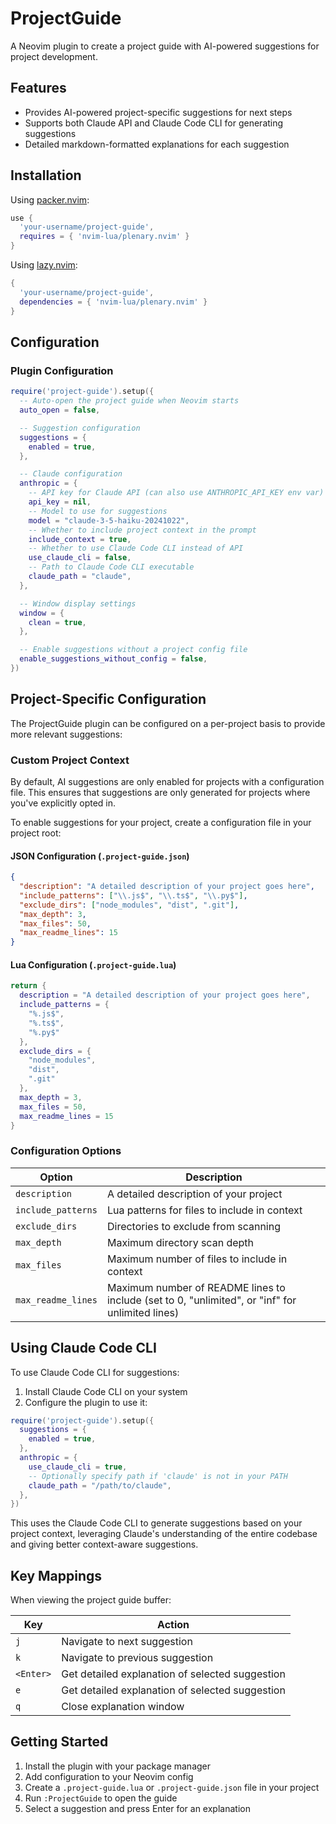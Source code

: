 # ProjectGuide

A Neovim plugin to create a project guide with AI-powered suggestions for project development.

## Features

- Provides AI-powered project-specific suggestions for next steps
- Supports both Claude API and Claude Code CLI for generating suggestions
- Detailed markdown-formatted explanations for each suggestion

## Installation

Using [packer.nvim](https://github.com/wbthomason/packer.nvim):

```lua
use {
  'your-username/project-guide',
  requires = { 'nvim-lua/plenary.nvim' }
}
```

Using [lazy.nvim](https://github.com/folke/lazy.nvim):

```lua
{
  'your-username/project-guide',
  dependencies = { 'nvim-lua/plenary.nvim' }
}
```

## Configuration

### Plugin Configuration

```lua
require('project-guide').setup({
  -- Auto-open the project guide when Neovim starts
  auto_open = false,

  -- Suggestion configuration
  suggestions = {
    enabled = true,
  },

  -- Claude configuration
  anthropic = {
    -- API key for Claude API (can also use ANTHROPIC_API_KEY env var)
    api_key = nil,
    -- Model to use for suggestions
    model = "claude-3-5-haiku-20241022",
    -- Whether to include project context in the prompt
    include_context = true,
    -- Whether to use Claude Code CLI instead of API
    use_claude_cli = false,
    -- Path to Claude Code CLI executable
    claude_path = "claude",
  },

  -- Window display settings
  window = {
    clean = true,
  },

  -- Enable suggestions without a project config file
  enable_suggestions_without_config = false,
})
```

## Project-Specific Configuration

The ProjectGuide plugin can be configured on a per-project basis to provide more relevant suggestions:

### Custom Project Context

By default, AI suggestions are only enabled for projects with a configuration file. This ensures that suggestions are only generated for projects where you've explicitly opted in.

To enable suggestions for your project, create a configuration file in your project root:

#### JSON Configuration (`.project-guide.json`)

```json
{
  "description": "A detailed description of your project goes here",
  "include_patterns": ["\\.js$", "\\.ts$", "\\.py$"],
  "exclude_dirs": ["node_modules", "dist", ".git"],
  "max_depth": 3,
  "max_files": 50,
  "max_readme_lines": 15
}
```

#### Lua Configuration (`.project-guide.lua`)

```lua
return {
  description = "A detailed description of your project goes here",
  include_patterns = {
    "%.js$",
    "%.ts$",
    "%.py$"
  },
  exclude_dirs = {
    "node_modules",
    "dist",
    ".git"
  },
  max_depth = 3,
  max_files = 50,
  max_readme_lines = 15
}
```

### Configuration Options

| Option             | Description                                                                                     |
| ------------------ | ----------------------------------------------------------------------------------------------- |
| `description`      | A detailed description of your project                                                          |
| `include_patterns` | Lua patterns for files to include in context                                                    |
| `exclude_dirs`     | Directories to exclude from scanning                                                            |
| `max_depth`        | Maximum directory scan depth                                                                    |
| `max_files`        | Maximum number of files to include in context                                                   |
| `max_readme_lines` | Maximum number of README lines to include (set to 0, "unlimited", or "inf" for unlimited lines) |

## Using Claude Code CLI

To use Claude Code CLI for suggestions:

1. Install Claude Code CLI on your system
2. Configure the plugin to use it:

```lua
require('project-guide').setup({
  suggestions = {
    enabled = true,
  },
  anthropic = {
    use_claude_cli = true,
    -- Optionally specify path if 'claude' is not in your PATH
    claude_path = "/path/to/claude",
  },
})
```

This uses the Claude Code CLI to generate suggestions based on your project context, leveraging Claude's understanding of the entire codebase and giving better context-aware suggestions.

## Key Mappings

When viewing the project guide buffer:

| Key       | Action                                          |
| --------- | ----------------------------------------------- |
| `j`       | Navigate to next suggestion                     |
| `k`       | Navigate to previous suggestion                 |
| `<Enter>` | Get detailed explanation of selected suggestion |
| `e`       | Get detailed explanation of selected suggestion |
| `q`       | Close explanation window                        |

## Getting Started

1. Install the plugin with your package manager
2. Add configuration to your Neovim config
3. Create a `.project-guide.lua` or `.project-guide.json` file in your project
4. Run `:ProjectGuide` to open the guide
5. Select a suggestion and press Enter for an explanation
